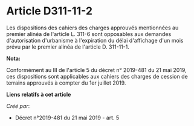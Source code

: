 # Article D311-11-2

Les dispositions des cahiers des charges approuvés mentionnées au premier alinéa de l'article L. 311-6 sont opposables aux
demandes d'autorisation d'urbanisme à l'expiration du délai d'affichage d'un mois prévu par le premier alinéa de l'article D.
311-11-1.

**Nota:**

Conformément au III de l'article 5 du décret n° 2019-481 du 21 mai 2019, ces dispositions sont applicables aux cahiers des
charges de cession de terrains approuvés à compter du 1er juillet 2019.

**Liens relatifs à cet article**

_Créé par_:

  - Décret n°2019-481 du 21 mai 2019 - art. 5
